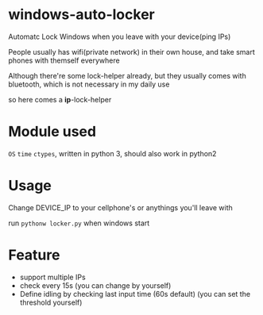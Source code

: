 # windows-auto-locker
Automatc Lock Windows when you leave with your device(ping IPs)

People usually has wifi(private network) in their own house, and take smart phones with themself everywhere

Although there're some lock-helper already, but they usually comes with bluetooth, which is not necessary in my daily use

so here comes a **ip**-lock-helper

# Module used
`OS` `time` `ctypes`, written in python 3, should also work in python2 

# Usage

Change DEVICE_IP to your cellphone's or anythings you'll leave with

run `pythonw locker.py` when windows start

# Feature
* support multiple IPs
* check every 15s (you can change by yourself)
* Define idling by checking last input time (60s default) (you can set the threshold yourself)

